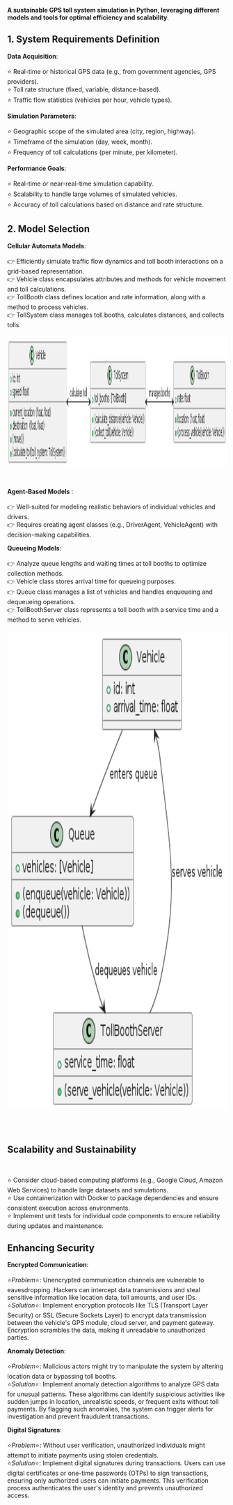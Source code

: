 **A sustainable GPS toll system simulation in Python, leveraging different models and tools for optimal efficiency and scalability**.

## 1. System Requirements Definition

**Data Acquisition**:
<br>
<br>
⭐ Real-time or historical GPS data (e.g., from government agencies, GPS providers).
<br>
⭐ Toll rate structure (fixed, variable, distance-based).
<br>
⭐ Traffic flow statistics (vehicles per hour, vehicle types).
<br> 

**Simulation Parameters**:
<br>
<br>
⭐ Geographic scope of the simulated area (city, region, highway).
<br>
⭐ Timeframe of the simulation (day, week, month).
<br>
⭐ Frequency of toll calculations (per minute, per kilometer).
<br>

**Performance Goals**:
<br>
<br>
⭐ Real-time or near-real-time simulation capability.
<br>
⭐ Scalability to handle large volumes of simulated vehicles.
<br>
⭐ Accuracy of toll calculations based on distance and rate structure.
<br>

## 2. Model Selection

**Cellular Automata Models**:
<br>
<br>
👉 Efficiently simulate traffic flow dynamics and toll booth interactions on a grid-based representation.
<br>
👉 Vehicle class encapsulates attributes and methods for vehicle movement and toll calculations.
<br>
👉 TollBooth class defines location and rate information, along with a method to process vehicles.
<br>
👉 TollSystem class manages toll booths, calculates distances, and collects tolls.
<br>
<br>
<img align="middle" src="assets/cellular_Automata_Model.png" alt="alternate_text" width="1000px" height="300px">


<br><br>
**Agent-Based Models** :
<br>
<br>
👉 Well-suited for modeling realistic behaviors of individual vehicles and drivers.
<br>
👉 Requires creating agent classes (e.g., DriverAgent, VehicleAgent) with decision-making capabilities.
<br>

**Queueing Models**:
<br>
<br>
👉 Analyze queue lengths and waiting times at toll booths to optimize collection methods.
<br>
👉 Vehicle class stores arrival time for queueing purposes.
<br>
👉 Queue class manages a list of vehicles and handles enqueueing and dequeueing operations.
<br>
👉 TollBoothServer class represents a toll booth with a service time and a method to serve vehicles.
<br>
<br>
<img align="middle" src="assets/Queue_Model.png" alt="alternate_text" width="700px" height="1100px">

<br>
<br>

## Scalability and Sustainability
<br>

⭐ Consider cloud-based computing platforms (e.g., Google Cloud, Amazon Web Services) to handle large datasets and simulations.
<br>
⭐ Use containerization with Docker to package dependencies and ensure consistent execution across environments.
<br>
⭐ Implement unit tests for individual code components to ensure reliability during updates and maintenance.
<br>

## Enhancing Security

**Encrypted Communication**:
<br>
<br>
⭐_Problem_⭐: Unencrypted communication channels are vulnerable to eavesdropping. Hackers can intercept data transmissions and steal sensitive information like location data, toll amounts, and user IDs.
<br>
⭐_Solution_⭐: Implement encryption protocols like TLS (Transport Layer Security) or SSL (Secure Sockets Layer) to encrypt data transmission between the vehicle's GPS module, cloud server, and payment gateway. Encryption scrambles the data, making it unreadable to unauthorized parties.

**Anomaly Detection**:
<br>
<br>
⭐_Problem_⭐: Malicious actors might try to manipulate the system by altering location data or bypassing toll booths.
<br>
⭐_Solution_⭐: Implement anomaly detection algorithms to analyze GPS data for unusual patterns. These algorithms can identify suspicious activities like sudden jumps in location, unrealistic speeds, or frequent exits without toll payments. By flagging such anomalies, the system can trigger alerts for investigation and prevent fraudulent transactions.

**Digital Signatures**:
<br>
<br>
⭐_Problem_⭐: Without user verification, unauthorized individuals might attempt to initiate payments using stolen credentials.
<br>
⭐_Solution_⭐: Implement digital signatures during transactions. Users can use digital certificates or one-time passwords (OTPs) to sign transactions, ensuring only authorized users can initiate payments. This verification process authenticates the user's identity and prevents unauthorized access.
